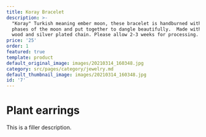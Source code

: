 ```yaml
---
title: Koray Bracelet
description: >-
  "Koray" Turkish meaning ember moon, these bracelet is handburned with the
  phases of the moon and put together to dangle beautifully.  Made with poplar
  wood and silver plated chain. Please allow 2-3 weeks for processing. 
price: '25'
order: 1
featured: true
template: product
default_original_image: images/20210314_160348.jpg
category: src/pages/category/jewelry.md
default_thumbnail_image: images/20210314_160348.jpg
id: '7'
---
```

# Plant earrings

This is a filler description.
